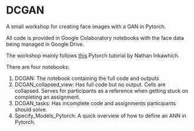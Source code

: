 # DCGAN
A small workshop for creating face images with a GAN in Pytorch.

All code is provided in Google Colaboratory notebooks with the face data being managed in Google Drive.

The workshop mainly follows [this](https://pytorch.org/tutorials/beginner/dcgan_faces_tutorial.html) Pytorch tutorial by Nathan Inkawhich.

There are four notebooks:
1. DCGAN: The notebook containing the full code and outputs
2. DCGAN_collapsed_view: Has full code but no output. Cells are collapsed. Serves for participants as a reference when getting stuck on completing an assignment.
3. DCGAN_tasks: Has incomplete code and assignments participants should solve.
4. Specify_Models_Pytorch: A quick overview of how to define an ANN in Pytorch.


